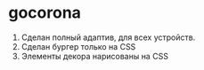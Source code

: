 # gocorona

1) Сделан полный адаптив, для всех устройств. 
2) Сделан бургер только на CSS 
3) Элементы декора нарисованы на CSS 
